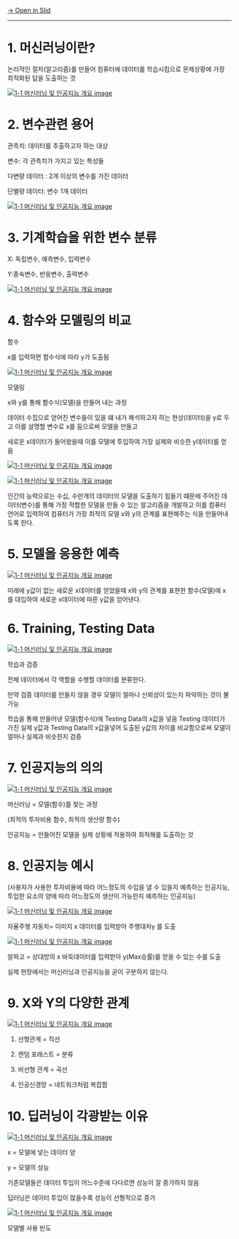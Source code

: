 [→ Open in Slid](https://slid.cc/docs/c3a5a171c07e4a5291b27896c5eb507c)


---




# 1\. 머신러닝이란?





논리적인 절차(알고리즘)를 만들어 컴퓨터에 데이터를 학습시킴으로 문제상황에 가장 최적화된 답을 도출하는 것

[![1-1 머신러닝 및 인공지능 개요 image](https://slid-capture.s3.ap-northeast-2.amazonaws.com/public/capture_images/c3a5a171c07e4a5291b27896c5eb507c/51863197-57ff-4356-8e6a-23115d0015de.png)](https://slid.cc/vdocs/c3a5a171c07e4a5291b27896c5eb507c?v=824d6e1273bf4002b35b54856335f38e&start=188.4547000038147)




# 2\. 변수관련 용어





관측치: 데이터를 추출하고자 하는 대상


변수: 각 관측치가 가지고 있는 특성들





다변량 데이터 : 2개 이상의 변수를 가진 데이터


단별량 데이터: 변수 1개 데이터

[![1-1 머신러닝 및 인공지능 개요 image](https://slid-capture.s3.ap-northeast-2.amazonaws.com/public/capture_images/c3a5a171c07e4a5291b27896c5eb507c/865adc02-d154-4518-be3d-73c561971c39.png)](https://slid.cc/vdocs/c3a5a171c07e4a5291b27896c5eb507c?v=824d6e1273bf4002b35b54856335f38e&start=291.30531096757505)




# 3\. 기계학습을 위한 변수 분류


X: 독립변수, 예측변수, 입력변수


Y:종속변수, 반응변수, 출력변수

[![1-1 머신러닝 및 인공지능 개요 image](https://slid-capture.s3.ap-northeast-2.amazonaws.com/public/capture_images/c3a5a171c07e4a5291b27896c5eb507c/63374934-b2e8-4d83-8cc1-3d6db5f1d2bc.png)](https://slid.cc/vdocs/c3a5a171c07e4a5291b27896c5eb507c?v=824d6e1273bf4002b35b54856335f38e&start=368.73955912397764)




# 4\. 함수와 모델링의 비교





함수


x를 입력하면 함수식에 따라 y가 도출됨

[![1-1 머신러닝 및 인공지능 개요 image](https://slid-capture.s3.ap-northeast-2.amazonaws.com/public/capture_images/c3a5a171c07e4a5291b27896c5eb507c/80edac15-25d2-4e06-b084-c0ae7fd08139.png)](https://slid.cc/vdocs/c3a5a171c07e4a5291b27896c5eb507c?v=824d6e1273bf4002b35b54856335f38e&start=492.5897900362396)





모델링


x와 y를 통해 함수식(모델)을 만들어 내는 과정


데이터 수집으로 얻어진 변수들이 있을 떄 내가 해석하고자 하는 현상(데이터)을 y로 두고 이를 설명할 변수로 x를 둠으로써 모델을 만들고


새로운 x데이터가 들어왔을때 이를 모델에 투입하여 가장 실제와 비슷한 y데이터를 얻음

[![1-1 머신러닝 및 인공지능 개요 image](https://slid-capture.s3.ap-northeast-2.amazonaws.com/public/capture_images/c3a5a171c07e4a5291b27896c5eb507c/6d6bc37d-2fb4-434a-bb94-a89a8ac704fd.png)](https://slid.cc/vdocs/c3a5a171c07e4a5291b27896c5eb507c?v=824d6e1273bf4002b35b54856335f38e&start=524.2681039656677)

[![1-1 머신러닝 및 인공지능 개요 image](https://slid-capture.s3.ap-northeast-2.amazonaws.com/public/capture_images/c3a5a171c07e4a5291b27896c5eb507c/59e93535-3f48-4fab-910d-df3066e1c70f.png)](https://slid.cc/vdocs/c3a5a171c07e4a5291b27896c5eb507c?v=824d6e1273bf4002b35b54856335f38e&start=568.0553419885559)


인간의 능력으로는 수십, 수만개의 데이터의 모델을 도출하기 힘들기 떄문에 주어진 데이터(변수)를 통해 가장 적합한 모델을 만들 수 있는 알고리즘을 개발하고 이를 컴퓨터 언어로 입력하여 컴퓨터가 가장 최적의 모델 x와 y의 관계를 표현해주는 식을 만들어내도록 한다.




# 5\. 모델을 응용한 예측

[![1-1 머신러닝 및 인공지능 개요 image](https://slid-capture.s3.ap-northeast-2.amazonaws.com/public/capture_images/c3a5a171c07e4a5291b27896c5eb507c/bb49dc01-2903-4d48-bca9-60c0d0e34982.png)](https://slid.cc/vdocs/c3a5a171c07e4a5291b27896c5eb507c?v=824d6e1273bf4002b35b54856335f38e&start=653.9004250438691)


미래에 y값이 없는 새로운 x데이터를 얻었을때 x와 y의 관계를 표현한 함수(모델)에 x를 대입하여 새로운 x데이터에 따른 y값을 얻어낸다.




# 6\. Training, Testing Data

[![1-1 머신러닝 및 인공지능 개요 image](https://slid-capture.s3.ap-northeast-2.amazonaws.com/public/capture_images/c3a5a171c07e4a5291b27896c5eb507c/dbaaf23c-865f-4b7b-a075-f767324c081a.png)](https://slid.cc/vdocs/c3a5a171c07e4a5291b27896c5eb507c?v=824d6e1273bf4002b35b54856335f38e&start=704.5233191888275)


학습과 검증


전체 데이터에서 각 역할을 수행할 데이터를 분류한다.


만약 검증 데이터를 만들지 않을 경우 모델이 얼마나 신뢰성이 있는지 파악하는 것이 불가능





학습을 통해 만들어낸 모델(함수식)에 Testing Data의 x값을 넣음 Testing 데이터가 가진 실제 y값과 Testing Data의 x값을넣어 도출된 y값의 차이를 비교함으로써 모델이 얼마나 실제과 비슷한지 검증




# 7\. 인공지능의 의의

[![1-1 머신러닝 및 인공지능 개요 image](https://slid-capture.s3.ap-northeast-2.amazonaws.com/public/capture_images/c3a5a171c07e4a5291b27896c5eb507c/85015fdd-3abe-49bf-ad6b-509d0f265bd9.png)](https://slid.cc/vdocs/c3a5a171c07e4a5291b27896c5eb507c?v=824d6e1273bf4002b35b54856335f38e&start=807.1010169980926)


머신러닝 = 모델(함수)를 찾는 과정


(최적의 투자비용 함수, 최적의 생산량 함수)


인공지능 = 만들어진 모델을 실제 상황에 적용하여 최적해를 도출하는 것

# 8\. 인공지능 예시


(사용자가 사용한 투자비용에 따라 어느정도의 수입을 낼 수 있을지 예측하는 인공지능, 투입한 요소의 양에 따라 어느정도의 생산이 가능한지 예측하는 인공지능)




[![1-1 머신러닝 및 인공지능 개요 image](https://slid-capture.s3.ap-northeast-2.amazonaws.com/public/capture_images/c3a5a171c07e4a5291b27896c5eb507c/b1164f40-278e-41f0-8b3a-d51b739d046c.png)](https://slid.cc/vdocs/c3a5a171c07e4a5291b27896c5eb507c?v=824d6e1273bf4002b35b54856335f38e&start=855.6397470190735)


자율주행 자동차= 이미지 x 데이터를 입력받아 주행대처y 를 도출




[![1-1 머신러닝 및 인공지능 개요 image](https://slid-capture.s3.ap-northeast-2.amazonaws.com/public/capture_images/c3a5a171c07e4a5291b27896c5eb507c/1bfad65c-10c3-40bc-9529-d5f76d28371a.png)](https://slid.cc/vdocs/c3a5a171c07e4a5291b27896c5eb507c?v=824d6e1273bf4002b35b54856335f38e&start=901.590349912262)


알파고 = 상대방의 x 바둑데이터를 입력받아 y(Max승률)를 얻을 수 있는 수를 도출


실제 현장에서는 머신러닝과 인공지능을 굳이 구분하지 않는다.




# 9\. X와 Y의 다양한 관계

[![1-1 머신러닝 및 인공지능 개요 image](https://slid-capture.s3.ap-northeast-2.amazonaws.com/public/capture_images/c3a5a171c07e4a5291b27896c5eb507c/727e1737-614c-423d-a706-f1b939ca0cfe.png)](https://slid.cc/vdocs/c3a5a171c07e4a5291b27896c5eb507c?v=824d6e1273bf4002b35b54856335f38e&start=999.7418399961853)

1. 선형관계 = 직선

2. 랜덤 포래스트 = 분류

3. 비선형 관계 = 곡선

4. 인공신경망 = 네트워크처럼 복잡함




# 10\. 딥러닝이 각광받는 이유

[![1-1 머신러닝 및 인공지능 개요 image](https://slid-capture.s3.ap-northeast-2.amazonaws.com/public/capture_images/c3a5a171c07e4a5291b27896c5eb507c/69aae72f-b876-4c49-b21b-8fda80243e70.png)](https://slid.cc/vdocs/c3a5a171c07e4a5291b27896c5eb507c?v=824d6e1273bf4002b35b54856335f38e&start=1032.3701189027252)


x = 모델에 넣는 데이터 양


y = 모델의 성능


기존모델들은 데이터 투입이 어느수준에 다다르면 성능이 잘 증가하지 않음


딥러닝은 데이터 투입이 많을수록 성능이 선형적으로 증가




[![1-1 머신러닝 및 인공지능 개요 image](https://slid-capture.s3.ap-northeast-2.amazonaws.com/public/capture_images/c3a5a171c07e4a5291b27896c5eb507c/4d8c4ccf-6584-4e4e-a781-5d03ee3aeb2e.png)](https://slid.cc/vdocs/c3a5a171c07e4a5291b27896c5eb507c?v=824d6e1273bf4002b35b54856335f38e&start=1109.394620055313)


모델별 사용 빈도
